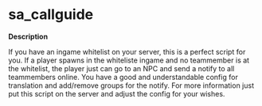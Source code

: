 # sa_callguide



**Description**

If you have an ingame whitelist on your server, this is a perfect script for you. If a player spawns in the whiteliste ingame and no teammember is at the whitelist, the player just can go to an NPC and send a notify to all teammembers online. You have a good and understandable config for translation and add/remove groups for the notify. For more information just put this script on the server and adjust the config for your wishes.
